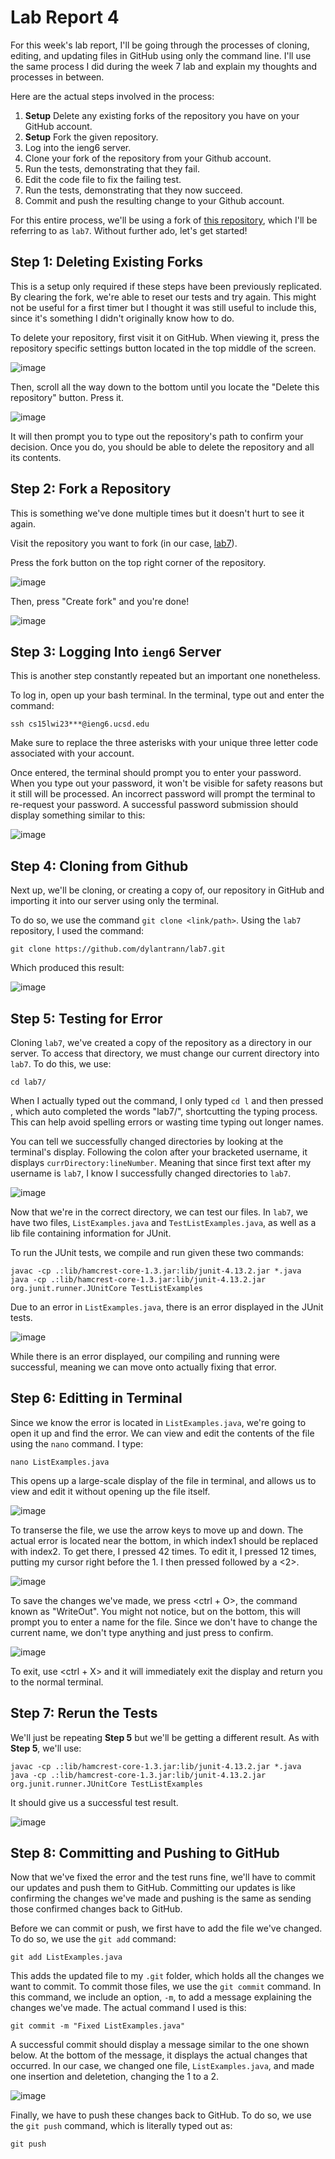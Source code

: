 # Lab Report 4
For this week's lab report, I'll be going through the processes of cloning, editing, and updating files in GitHub using only the command line.
I'll use the same process I did during the week 7 lab and explain my thoughts and processes in between.

Here are the actual steps involved in the process:
1. **Setup** Delete any existing forks of the repository you have on your GitHub account.
2. **Setup** Fork the given repository.
3. Log into the ieng6 server.
4. Clone your fork of the repository from your Github account.
5. Run the tests, demonstrating that they fail.
6. Edit the code file to fix the failing test.
7. Run the tests, demonstrating that they now succeed.
8. Commit and push the resulting change to your Github account.

For this entire process, we'll be using a fork of [this repository](https://github.com/ucsd-cse15l-w23/lab7), which I'll be referring to as `lab7`. 
Without further ado, let's get started!

## Step 1: Deleting Existing Forks
This is a setup only required if these steps have been previously replicated. By clearing the fork, we're able to reset our tests and try again. This might not be
useful for a first timer but I thought it was still useful to include this, since it's something I didn't originally know how to do. 

To delete your repository, first visit it on GitHub. When viewing it, press the repository specific settings button located in the top middle of the screen.

![image](https://user-images.githubusercontent.com/122491673/220776075-c016271f-eaa9-4ff8-be4c-9b99aaabc351.png)


Then, scroll all the way down to the bottom until you locate the "Delete this repository" button. Press it.

![image](https://user-images.githubusercontent.com/122491673/220776506-7e336701-e8cd-48b4-a1cc-b2c21474c045.png)

It will then prompt you to type out the repository's path to confirm your decision. Once you do, you should be able to delete the repository and all its contents.

## Step 2: Fork a Repository
This is something we've done multiple times but it doesn't hurt to see it again. 

Visit the repository you want to fork (in our case, [lab7](https://github.com/ucsd-cse15l-w23/lab7)).

Press the fork button on the top right corner of the repository. 

![image](https://user-images.githubusercontent.com/122491673/220777215-14134e55-2a79-4aca-bfee-5edc3fae5727.png)

Then, press "Create fork" and you're done!

![image](https://user-images.githubusercontent.com/122491673/220777312-08c6d554-6d41-43d8-8a7b-f93f2758b9bb.png)

## Step 3: Logging Into `ieng6` Server
This is another step constantly repeated but an important one nonetheless. 

To log in, open up your bash terminal. In the terminal, type out and enter the command:

`ssh cs15lwi23***@ieng6.ucsd.edu`

Make sure to replace the three asterisks with your unique three letter code associated with your account.

Once entered, the terminal should prompt you to enter your password. When you type out your password, it won't be visible for safety reasons but it still will be processed. An incorrect password will prompt the terminal to re-request your password. A successful password submission should display something similar to this: 

![image](https://user-images.githubusercontent.com/122491673/220799303-0172898b-7079-4954-942f-b13ed1a2181b.png)

## Step 4: Cloning from Github
Next up, we'll be cloning, or creating a copy of, our repository in GitHub and importing it into our server using only the terminal. 

To do so, we use the command `git clone <link/path>`. Using the `lab7` repository, I used the command:

`git clone https://github.com/dylantrann/lab7.git`

Which produced this result:

![image](https://user-images.githubusercontent.com/122491673/220800392-d176d5b8-85ba-4857-a3fb-3cf5c28d767d.png)

## Step 5: Testing for Error
Cloning `lab7`, we've created a copy of the repository as a directory in our server. To access that directory, we must change our current directory into `lab7`. To do this, we use: 

`cd lab7/`

When I actually typed out the command, I only typed `cd l` and then pressed <tab>, which auto completed the words "lab7/", shortcutting the typing process. This can help avoid spelling errors or wasting time typing out longer names.

You can tell we successfully changed directories by looking at the terminal's display. Following the colon after your bracketed username, it displays `currDirectory:lineNumber`. Meaning that since first text after my username is `lab7`, I know I successfully changed directories to `lab7`. 
  
  ![image](https://user-images.githubusercontent.com/122491673/220801441-de658f48-0926-4727-af20-05c325b1a36d.png)

  Now that we're in the correct directory, we can test our files. In `lab7`, we have two files, `ListExamples.java` and `TestListExamples.java`, as well as a lib file containing information for JUnit. 
  
  To run the JUnit tests, we compile and run given these two commands:
  
  ```
javac -cp .:lib/hamcrest-core-1.3.jar:lib/junit-4.13.2.jar *.java
java -cp .:lib/hamcrest-core-1.3.jar:lib/junit-4.13.2.jar org.junit.runner.JUnitCore TestListExamples
  ```
  
  Due to an error in `ListExamples.java`, there is an error displayed in the JUnit tests. 
  
  ![image](https://user-images.githubusercontent.com/122491673/220802083-5cdb8438-4ceb-43e7-bb2b-c7317d01e002.png)

  While there is an error displayed, our compiling and running were successful, meaning we can move onto actually fixing that error. 
  
  ## Step 6: Editting in Terminal
  Since we know the error is located in `ListExamples.java`, we're going to open it up and find the error. We can view and edit the contents of the file using the `nano` command. I type: 
  
  `nano ListExamples.java`
  
  This opens up a large-scale display of the file in terminal, and allows us to view and edit it without opening up the file itself. 
  
  ![image](https://user-images.githubusercontent.com/122491673/220802931-d04bc2cb-6942-4168-a411-7517761670b9.png)

  To transerse the file, we use the arrow keys to move up and down. The actual error is located near the bottom, in which index1 should be replaced with index2. To get there, I pressed <down arrow> 42 times. To edit it, I pressed <right arrow> 12 times, putting my cursor right before the 1. I then pressed <backspace> followed by a <2>. 
  
  ![image](https://user-images.githubusercontent.com/122491673/220803397-307e8a72-28db-4750-ae3a-e0024c8d526b.png)
  
  To save the changes we've made, we press <ctrl + O>, the command known as "WriteOut". You might not notice, but on the bottom, this will prompt you to enter a name for the file. Since we don't have to change the current name, we don't type anything and just press <enter> to confirm.
  
  ![image](https://user-images.githubusercontent.com/122491673/220804359-b64607f0-a983-4ba1-a423-fd90b769b17c.png)

  To exit, use <ctrl + X> and it will immediately exit the display and return you to the normal terminal.
  
  ## Step 7: Rerun the Tests
  We'll just be repeating **Step 5** but we'll be getting a different result. As with **Step 5**, we'll use:
  
  ```
javac -cp .:lib/hamcrest-core-1.3.jar:lib/junit-4.13.2.jar *.java
java -cp .:lib/hamcrest-core-1.3.jar:lib/junit-4.13.2.jar org.junit.runner.JUnitCore TestListExamples
  ```
  
  It should give us a successful test result.
  
  ![image](https://user-images.githubusercontent.com/122491673/220818423-2462ce61-3614-4114-92f7-402692e8059c.png)

  ## Step 8: Committing and Pushing to GitHub
  Now that we've fixed the error and the test runs fine, we'll have to commit our updates and push them to GitHub. Committing our updates is like confirming the changes we've made and pushing is the same as sending those confirmed changes back to GitHub. 
  
  Before we can commit or push, we first have to add the file we've changed. To do so, we use the `git add` command:
  
  `git add ListExamples.java`
  
  This adds the updated file to my `.git` folder, which holds all the changes we want to commit. To commit those files, we use the `git commit` command. In this command, we include an option, `-m`, to add a message explaining the changes we've made. The actual command I used is this:
  
  `git commit -m "Fixed ListExamples.java"`
  
  A successful commit should display a message similar to the one shown below. At the bottom of the message, it displays the actual changes that occurred. In our case, we changed one file, `ListExamples.java`, and made one insertion and deletetion, changing the 1 to a 2. 
  
  ![image](https://user-images.githubusercontent.com/122491673/220819452-b35e31a9-b661-4a00-9550-263d56fa0c90.png)

  Finally, we have to push these changes back to GitHub. To do so, we use the `git push` command, which is literally typed out as:
  
  `git push`
  
  
